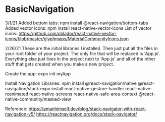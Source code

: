 # BasicNavigation

3/1/21
Added bottom tabs: npm install @react-navigation/bottom-tabs
Added vector icons: npm install react-native-vector-icons 
List of vector icons: https://github.com/oblador/react-native-vector-icons/blob/master/glyphmaps/MaterialCommunityIcons.json

2/26/21
These are the initial libraries I installed.
Then just put all the files in your root folder of your project. The only file 
that will be replaced is 'App.js'. Everything else just lives in the project next to 
'App.js' and all of the other stuff that gets created when you make a new project.

Create the app: 
expo init myApp

Install Navigation Libraries: 
npm install @react-navigation/native @react-navigation/stack
expo install react-native-gesture-handler react-native-reanimated react-native-screens react-native-safe-area-context @react-native-community/masked-view

Reference:
https://amanhimself.dev/blog/stack-navigator-with-react-navigation-v5/
https://reactnavigation.org/docs/stack-navigator/
